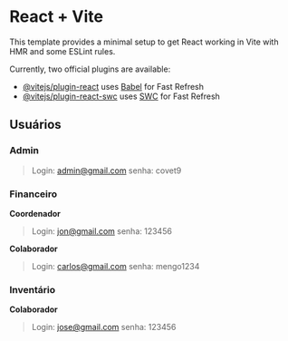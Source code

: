 # React + Vite

This template provides a minimal setup to get React working in Vite with HMR and some ESLint rules.

Currently, two official plugins are available:

- [@vitejs/plugin-react](https://github.com/vitejs/vite-plugin-react/blob/main/packages/plugin-react/README.md) uses [Babel](https://babeljs.io/) for Fast Refresh
- [@vitejs/plugin-react-swc](https://github.com/vitejs/vite-plugin-react-swc) uses [SWC](https://swc.rs/) for Fast Refresh

## Usuários

### Admin

> Login: admin@gmail.com senha: covet9

### Financeiro

**Coordenador**

> Login: jon@gmail.com senha: 123456

**Colaborador**

> Login: carlos@gmail.com senha: mengo1234

### Inventário

**Colaborador**

> Login: jose@gmail.com senha: 123456
